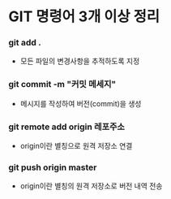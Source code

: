 # GIT 명령어 3개 이상 정리

### git add .

- 모든 파일의 변경사항을 추적하도록 지정

### git commit -m "커밋 메세지"

- 메시지를 작성하여 버전(commit)을 생성

### git remote add origin 레포주소

- origin이란 별칭으로 원격 저장소 연결

### git push origin master

- origin이란 별칭의 원격 저장소로 버전 내역 전송
